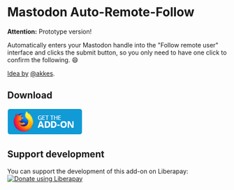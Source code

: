 # Mastodon Auto-Remote-Follow

**Attention:** Prototype version!

Automatically enters your Mastodon handle into the "Follow remote user" interface and clicks the submit button, so you only need to have one click to confirm the following. :smile:

[Idea by](https://social.wxcafe.net/@akkes/100550833588126733) [@akkes](https://social.wxcafe.net/@akkes).

## Download

**[![Get it for Firefox!](assets/amobutton.png)](https://addons.mozilla.org/firefox/addon/mastodon-auto-remote-follow/)**

## Support development

You can support the development of this add-on on Liberapay:  
[![Donate using Liberapay](https://liberapay.com/assets/widgets/donate.svg)](https://liberapay.com/rugk/donate)
